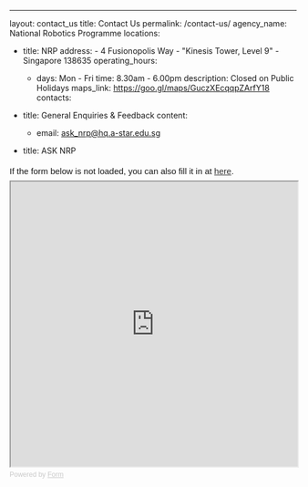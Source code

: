 ---
layout: contact_us
title: Contact Us
permalink: /contact-us/
agency_name: National Robotics Programme
locations:
  - title: NRP
    address:
        - 4 Fusionopolis Way
        - "Kinesis Tower, Level 9"
        - Singapore 138635
    operating_hours:
      - days: Mon - Fri
        time: 8.30am - 6.00pm
        description: Closed on Public Holidays
        maps_link: https://goo.gl/maps/GuczXEcqqpZArfY18
contacts:
  - title: General Enquiries & Feedback
    content:
    - email: ask_nrp@hq.a-star.edu.sg

 - title: ASK NRP 
  <div
  style="
    font-family: Sans-Serif;
    font-size: 15px;
    color: #000;
    opacity: 0.9;
    padding-top: 5px;
    padding-bottom: 8px;
  "
>
  If the form below is not loaded, you can also fill it in at
  <a href="https://form.gov.sg/65113fe53efe7a0012dea7a7">here</a>.
</div>

<!-- Change the width and height values to suit you best -->
<iframe
  id="iframe"
  src="https://form.gov.sg/65113fe53efe7a0012dea7a7"
  style="width: 100%; height: 500px"
></iframe>

<div
  style="
    font-family: Sans-Serif;
    font-size: 12px;
    color: #999;
    opacity: 0.5;
    padding-top: 5px;
  "
>
  Powered by <a href="https://form.gov.sg" style="color: #999">Form</a>
</div>
  
